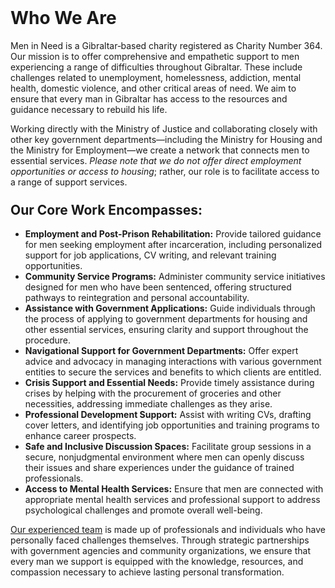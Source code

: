   <style>
    h1, h2 {
      margin-top: 1.5rem;
    }
      </style>

<h1>Who We Are</h1>
  <p>
    Men in Need is a Gibraltar‐based charity registered as Charity Number 364. Our mission is to offer comprehensive and empathetic support to men experiencing a range of difficulties throughout Gibraltar. These include challenges related to unemployment, homelessness, addiction, mental health, domestic violence, and other critical areas of need. We aim to ensure that every man in Gibraltar has access to the resources and guidance necessary to rebuild his life.
  </p>
  
  <p>
    Working directly with the Ministry of Justice and collaborating closely with other key government departments—including the Ministry for Housing and the Ministry for Employment—we create a network that connects men to essential services. <i>Please note that we do not offer direct employment opportunities or access to housing</i>; rather, our role is to facilitate access to a range of support services.
  </p>
  
  <h2>Our Core Work Encompasses:</h2>
  <ul>
    <li>
      <strong>Employment and Post-Prison Rehabilitation:</strong> Provide tailored guidance for men seeking employment after incarceration, including personalized support for job applications, CV writing, and relevant training opportunities.
    </li>
    <li>
      <strong>Community Service Programs:</strong> Administer community service initiatives designed for men who have been sentenced, offering structured pathways to reintegration and personal accountability.
    </li>
    <li>
      <strong>Assistance with Government Applications:</strong> Guide individuals through the process of applying to government departments for housing and other essential services, ensuring clarity and support throughout the procedure.
    </li>
    <li>
      <strong>Navigational Support for Government Departments:</strong> Offer expert advice and advocacy in managing interactions with various government entities to secure the services and benefits to which clients are entitled.
    </li>
    <li>
      <strong>Crisis Support and Essential Needs:</strong> Provide timely assistance during crises by helping with the procurement of groceries and other necessities, addressing immediate challenges as they arise.
    </li>
    <li>
      <strong>Professional Development Support:</strong> Assist with writing CVs, drafting cover letters, and identifying job opportunities and training programs to enhance career prospects.
    </li>
    <li>
      <strong>Safe and Inclusive Discussion Spaces:</strong> Facilitate group sessions in a secure, nonjudgmental environment where men can openly discuss their issues and share experiences under the guidance of trained professionals.
    </li>
    <li>
      <strong>Access to Mental Health Services:</strong> Ensure that men are connected with appropriate mental health services and professional support to address psychological challenges and promote overall well-being.
    </li>
  </ul>
  
  <p>
    <a href="kjwehwkejh">Our experienced team</a> is made up of professionals and individuals who have personally faced challenges themselves. Through strategic partnerships with government agencies and community organizations, we ensure that every man we support is equipped with the knowledge, resources, and compassion necessary to achieve lasting personal transformation.
  </p>